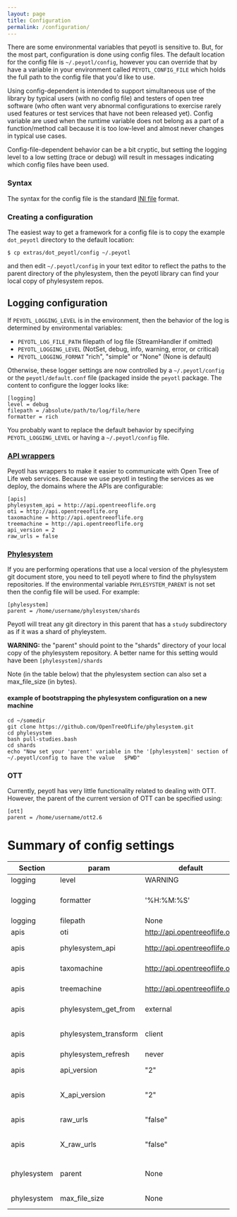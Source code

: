 ```yaml
---
layout: page
title: Configuration
permalink: /configuration/
---
```

There are some environmental variables that peyotl is sensitive to.
But, for the most part, configuration is done using config files.
The default location for the config file is `~/.peyotl/config`, however
you can override that by have a variable in your environment
called `PEYOTL_CONFIG_FILE` which holds the full path to the 
config file that you'd like to use.

Using config-dependent is intended
to support simultaneous use of the library by typical users (with no
config file) and testers of open tree software (who often want very abnormal
configurations to exercise rarely used features or test services that 
have not been released yet). Config variable are used when the runtime variable
does not belong as a part of a function/method call because it is too low-level
and almost never changes in typical use cases.

Config-file-dependent behavior can be a bit cryptic, but setting the logging 
level to a low setting (trace or debug) will result in messages indicating which 
config files have been used.

### Syntax
The syntax for the config file is the standard [INI file](http://en.wikipedia.org/wiki/INI_file) format.

### Creating a configuration
The easiest way to get a framework for a config file is to copy the example `dot_peyotl` directory
to the default location:

    $ cp extras/dot_peyotl/config ~/.peyotl

and then edit `~/.peyotl/config` in your text editor to reflect the paths to 
the parent directory of the phylesystem, then the peyotl library can find
your local copy of phylesystem repos.

## Logging configuration
If `PEYOTL_LOGGING_LEVEL` is in the environment, then the behavior of 
the log is determined by environmental variables:

* `PEYOTL_LOG_FILE_PATH` filepath of log file (StreamHandler if omitted)
* `PEYOTL_LOGGING_LEVEL` (NotSet, debug, info, warning, error, or critical)
* `PEYOTL_LOGGING_FORMAT`  "rich", "simple" or "None" (None is default)

Otherwise, these logger settings are now controlled by a
 `~/.peyotl/config` or the `peyotl/default.conf` file (packaged inside
 the `peyotl` package. 
 The content to configure
 the logger looks like:


    [logging]
    level = debug
    filepath = /absolute/path/to/log/file/here
    formatter = rich

You probably want to replace the default behavior by specifying
`PEYOTL_LOGGING_LEVEL` or having a `~/.peyotl/config` file.

### [API wrappers](../api-wrappers/)
Peyotl has wrappers to make it easier to communicate with Open Tree 
of Life web services. Because we use peyotl in testing the services
as we deploy, the domains where the APIs are configurable:

    [apis]
    phylesystem_api = http://api.opentreeoflife.org
    oti = http://api.opentreeoflife.org
    taxomachine = http://api.opentreeoflife.org
    treemachine = http://api.opentreeoflife.org
    api_version = 2
    raw_urls = false

### [Phylesystem](../phylesystem)
If you are performing operations that use a local version of the phylesystem 
git document store, you need to tell peyotl where to find the phylsystem repositories.
If the environmental variable `PHYLESYSTEM_PARENT` is not set 
then the config file will be used. For example:

    [phylesystem]
    parent = /home/username/phylesystem/shards

Peyotl will treat any git directory in this parent that has a `study` subdirectory as if it was
a shard of phyleystem.

**WARNING:** the "parent" should point to the "shards" directory of your local copy of the phylesystem 
repository. A better name for this setting would have been `[phylesystem]/shards`

Note (in the table below) that the phylesystem section can also set a max_file_size (in bytes).

#### example of bootstrapping the phylesystem configuration on a new machine

    cd ~/somedir
    git clone https://github.com/OpenTreeOfLife/phylesystem.git
    cd phylesystem
    bash pull-studies.bash
    cd shards
    echo "Now set your 'parent' variable in the '[phylesystem]' section of ~/.peyotl/config to have the value   $PWD"


### OTT
Currently, peyotl has very little functionality related to dealing with OTT.
However, the parent of the current version of OTT can be specified using:

    [ott]
    parent = /home/username/ott2.6

# Summary of config settings

| Section | param | default | usage |
|---------|-------|---------|-------|
| logging | level | WARNING | filter for what level of messages are displayed |
| logging | formatter | '%H:%M:%S' | formatter string for messages. See https://docs.python.org/2/library/logging.html#formatter-objects | 
| logging | filepath | None | filepath for log file |
| apis | oti | http://api.opentreeoflife.org | Domain of oti server for wrapper around oti |
| apis | phylesystem_api | http://api.opentreeoflife.org | Domain of phylesystem-api server for wrapper around that service |
| apis | taxomachine | http://api.opentreeoflife.org | Domain of taxomachine server for wrapper around that service |
| apis | treemachine | http://api.opentreeoflife.org | Domain of treemachine server for wrapper around that service |
| apis | phylesystem_get_from | external | source for a phylesystem-api wrapper's study GET operations (choices are "local", "api", and "external") | 
| apis | phylesystem_transform | client | where a phylesystem-api wrapper should perform transformations between different NexSON versions (choices are "client" and "server") |
| apis | phylesystem_refresh | never | when a local phylesystem wrapper should call "git pull" |
| apis | api_version | "2" | "1" to specify use of the <a href="https://github.com/OpenTreeOfLife/opentree/wiki/Open-Tree-of-Life-APIs-V1">v1</a> open tree API rather than api <a href="https://github.com/OpenTreeOfLife/opentree/wiki/Open-Tree-of-Life-APIs">v2</a> in the wrapped apis. |
| apis | X_api_version | "2" | where X = oti, treemachine or taxomachine. Acts like the api_version setting, but overrides it and only affects the wrappers for the indicated service  |
| apis | raw_urls | "false" | "true" to use the default localhost URLs without and proxy-pass magic in the api wrappers |
| apis | X_raw_urls | "false" | where X = oti, treemachine or taxomachine. Acts like the raw_urls setting, but overrides it and only affects the wrappers for the indicated service  |
| phylesystem | parent | None | top-level (usually the "shards" directory) directory that holds each of the phylesystem-# repos (if you have a local version of these repos) | 
| phylesystem | max_file_size | None | maximum file size of a single JSON in a commit to phylesystem in number of bytes | 


